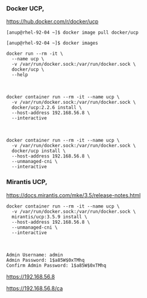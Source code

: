 ### Docker UCP,

https://hub.docker.com/r/docker/ucp

`[anup@rhel-92-04 ~]$ docker image pull docker/ucp`

`[anup@rhel-92-04 ~]$ docker images`


    docker run --rm -it \
      --name ucp \
      -v /var/run/docker.sock:/var/run/docker.sock \
      docker/ucp \
      --help

<br>

    docker container run --rm -it --name ucp \
      -v /var/run/docker.sock:/var/run/docker.sock \
      docker/ucp:2.2.6 install \
      --host-address 192.168.56.8 \
      --interactive

<br>

    docker container run --rm -it --name ucp \
      -v /var/run/docker.sock:/var/run/docker.sock \
      docker/ucp install \
      --host-address 192.168.56.8 \
      --unmanaged-cni \
      --interactive

### Mirantis UCP,

https://docs.mirantis.com/mke/3.5/release-notes.html

    docker container run --rm -it --name ucp \
      -v /var/run/docker.sock:/var/run/docker.sock \
      mirantis/ucp:3.5.9 install \
      --host-address 192.168.56.8 \
      --unmanaged-cni \
      --interactive

<br>

    Admin Username: admin
    Admin Password: 1$a85W$0xTMhq
    Confirm Admin Password: 1$a85W$0xTMhq


https://192.168.56.8

https://192.168.56.8/ca

<br>
